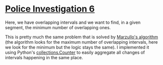 [Police Investigation 6](https://judge.itacpc.it/team/problems/11/text)
=======================================================================

Here, we have overlapping intervals and we want to find, in a given segment, the minimum number of overlapping ones.

This is pretty much the same problem that is solved by
[Marzullo's algorithm](https://en.wikipedia.org/wiki/Marzullo%27s_algorithm)
(the algorithm looks for the maximum number of overlapping intervals, here we look for the minimum but the logic stays
the same).
I implemented it using Python's
[collections.Counter](https://docs.python.org/3/library/collections.html#collections.Counter) to easily aggregate all
changes of intervals happening in the same place.